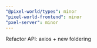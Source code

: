 ```yaml
---
"@pixel-world/types": minor
"pixel-world-frontend": minor
"pxel-server": minor
---
```


Refactor API: axios + new foldering
